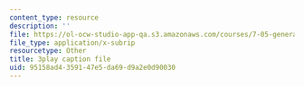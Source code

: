 ```yaml
---
content_type: resource
description: ''
file: https://ol-ocw-studio-app-qa.s3.amazonaws.com/courses/7-05-general-biochemistry-spring-2020/95158ad4359147e5da69d9a2e0d90030_7uCfPTwwYIc.srt
file_type: application/x-subrip
resourcetype: Other
title: 3play caption file
uid: 95158ad4-3591-47e5-da69-d9a2e0d90030
---
```

